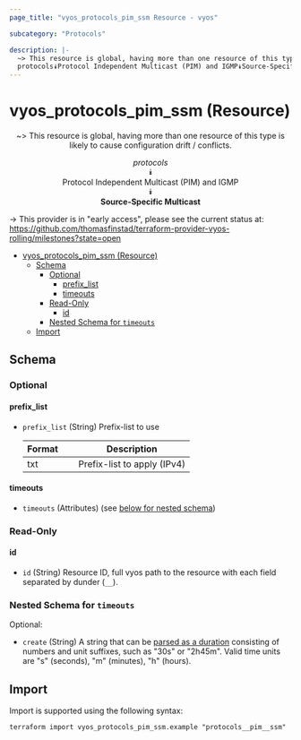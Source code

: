 ```yaml
---
page_title: "vyos_protocols_pim_ssm Resource - vyos"

subcategory: "Protocols"

description: |-
  ~> This resource is global, having more than one resource of this type is likely to cause configuration drift / conflicts.
  protocols⯯Protocol Independent Multicast (PIM) and IGMP⯯Source-Specific Multicast
---
```


# vyos_protocols_pim_ssm (Resource)
<center>

~> This resource is global, having more than one resource of this type is likely to cause configuration drift / conflicts.

*protocols*  
⯯  
Protocol Independent Multicast (PIM) and IGMP  
⯯  
**Source-Specific Multicast**


</center>

-> This provider is in "early access", please see the current status at: https://github.com/thomasfinstad/terraform-provider-vyos-rolling/milestones?state=open

<!--TOC-->

- [vyos_protocols_pim_ssm (Resource)](#vyos_protocols_pim_ssm-resource)
  - [Schema](#schema)
    - [Optional](#optional)
      - [prefix_list](#prefix_list)
      - [timeouts](#timeouts)
    - [Read-Only](#read-only)
      - [id](#id)
    - [Nested Schema for `timeouts`](#nested-schema-for-timeouts)
  - [Import](#import)

<!--TOC-->

<!-- schema generated by tfplugindocs -->
## Schema

### Optional

#### prefix_list
- `prefix_list` (String) Prefix-list to use

    |  Format  &emsp;|  Description                  |
    |----------|-------------------------------|
    |  txt     &emsp;|  Prefix-list to apply (IPv4)  |
#### timeouts
- `timeouts` (Attributes) (see [below for nested schema](#nestedatt--timeouts))

### Read-Only

#### id
- `id` (String) Resource ID, full vyos path to the resource with each field separated by dunder (`__`).

<a id="nestedatt--timeouts"></a>
### Nested Schema for `timeouts`

Optional:

- `create` (String) A string that can be [parsed as a duration](https://pkg.go.dev/time#ParseDuration) consisting of numbers and unit suffixes, such as &#34;30s&#34; or &#34;2h45m&#34;. Valid time units are &#34;s&#34; (seconds), &#34;m&#34; (minutes), &#34;h&#34; (hours).

## Import

Import is supported using the following syntax:

```shell
terraform import vyos_protocols_pim_ssm.example "protocols__pim__ssm"
```
